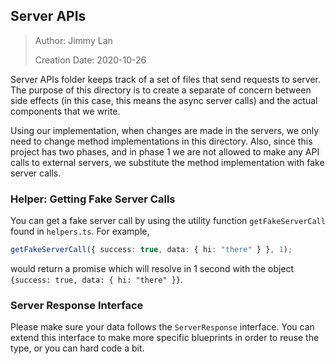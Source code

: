 ## Server APIs

> Author: Jimmy Lan
>
> Creation Date: 2020-10-26

Server APIs folder keeps track of a set of files that send requests to
server. The purpose of this directory is to create a separate of concern
between side effects (in this case, this means the async server calls) and
the actual components that we write.

Using our implementation, when changes are made in the servers, we only need
to change method implementations in this directory. Also, since this project
has two phases, and in phase 1 we are not allowed to make any API calls to external
servers, we substitute the method implementation with fake server calls.

### Helper: Getting Fake Server Calls

You can get a fake server call by using the utility function `getFakeServerCall` found
in `helpers.ts`. For example,

```typescript
getFakeServerCall({ success: true, data: { hi: "there" } }, 1);
```

would return a promise which will resolve in 1 second with the object
`{success: true, data: { hi: "there" }}`.

### Server Response Interface

Please make sure your data follows the `ServerResponse` interface.
You can extend this interface to make more specific blueprints in order to reuse
the type, or you can hard code a bit.
